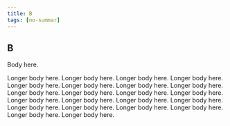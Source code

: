 ```yaml
---
title: B
tags: [no-summar]
---
```


## B

Body here.


Longer body here.  Longer body here.  Longer body here.  Longer body here.  Longer body here.  Longer body here.  Longer body here.  Longer body here.  Longer body here.  Longer body here.  Longer body here.  Longer body here.  Longer body here.  Longer body here.  Longer body here.  Longer body here.  Longer body here.  Longer body here.  Longer body here.  Longer body here.  Longer body here.  Longer body here.
